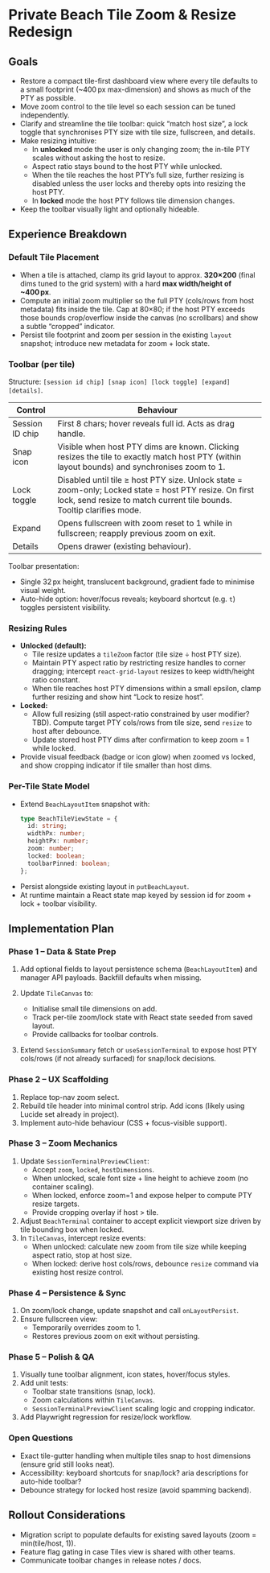 # Private Beach Tile Zoom & Resize Redesign

## Goals
- Restore a compact tile-first dashboard view where every tile defaults to a small footprint (~400 px max-dimension) and shows as much of the PTY as possible.
- Move zoom control to the tile level so each session can be tuned independently.
- Clarify and streamline the tile toolbar: quick “match host size”, a lock toggle that synchronises PTY size with tile size, fullscreen, and details.
- Make resizing intuitive:
  - In **unlocked** mode the user is only changing zoom; the in-tile PTY scales without asking the host to resize.
  - Aspect ratio stays bound to the host PTY while unlocked.
  - When the tile reaches the host PTY’s full size, further resizing is disabled unless the user locks and thereby opts into resizing the host PTY.
  - In **locked** mode the host PTY follows tile dimension changes.
- Keep the toolbar visually light and optionally hideable.

## Experience Breakdown

### Default Tile Placement
- When a tile is attached, clamp its grid layout to approx. **320×200** (final dims tuned to the grid system) with a hard **max width/height of ~400 px**.
- Compute an initial zoom multiplier so the full PTY (cols/rows from host metadata) fits inside the tile. Cap at 80×80; if the host PTY exceeds those bounds crop/overflow inside the canvas (no scrollbars) and show a subtle “cropped” indicator.
- Persist tile footprint and zoom per session in the existing `layout` snapshot; introduce new metadata for zoom + lock state.

### Toolbar (per tile)
Structure: `[session id chip] [snap icon] [lock toggle] [expand] [details]`.

| Control | Behaviour |
| --- | --- |
| Session ID chip | First 8 chars; hover reveals full id. Acts as drag handle. |
| Snap icon | Visible when host PTY dims are known. Clicking resizes the tile to exactly match host PTY (within layout bounds) and synchronises zoom to 1. |
| Lock toggle | Disabled until tile ≥ host PTY size. Unlock state = zoom-only; Locked state = host PTY resize. On first lock, send resize to match current tile bounds. Tooltip clarifies mode. |
| Expand | Opens fullscreen with zoom reset to 1 while in fullscreen; reapply previous zoom on exit. |
| Details | Opens drawer (existing behaviour). |

Toolbar presentation:
- Single 32 px height, translucent background, gradient fade to minimise visual weight.
- Auto-hide option: hover/focus reveals; keyboard shortcut (e.g. `t`) toggles persistent visibility.

### Resizing Rules
- **Unlocked (default):**
  - Tile resize updates a `tileZoom` factor (tile size ÷ host PTY size).
  - Maintain PTY aspect ratio by restricting resize handles to corner dragging; intercept `react-grid-layout` resizes to keep width/height ratio constant.
  - When tile reaches host PTY dimensions within a small epsilon, clamp further resizing and show hint “Lock to resize host”.
- **Locked:**
  - Allow full resizing (still aspect-ratio constrained by user modifier? TBD). Compute target PTY cols/rows from tile size, send `resize` to host after debounce.
  - Update stored host PTY dims after confirmation to keep zoom = 1 while locked.
- Provide visual feedback (badge or icon glow) when zoomed vs locked, and show cropping indicator if tile smaller than host dims.

### Per-Tile State Model
- Extend `BeachLayoutItem` snapshot with:
  ```ts
  type BeachTileViewState = {
    id: string;
    widthPx: number;
    heightPx: number;
    zoom: number;
    locked: boolean;
    toolbarPinned: boolean;
  };
  ```
- Persist alongside existing layout in `putBeachLayout`.
- At runtime maintain a React state map keyed by session id for zoom + lock + toolbar visibility.

## Implementation Plan

### Phase 1 – Data & State Prep
1. Add optional fields to layout persistence schema (`BeachLayoutItem`) and manager API payloads. Backfill defaults when missing.
2. Update `TileCanvas` to:
   - Initialise small tile dimensions on add.
   - Track per-tile zoom/lock state with React state seeded from saved layout.
   - Provide callbacks for toolbar controls.

3. Extend `SessionSummary` fetch or `useSessionTerminal` to expose host PTY cols/rows (if not already surfaced) for snap/lock decisions.

### Phase 2 – UX Scaffolding
1. Replace top-nav zoom select.
2. Rebuild tile header into minimal control strip. Add icons (likely using Lucide set already in project).
3. Implement auto-hide behaviour (CSS + focus-visible support).

### Phase 3 – Zoom Mechanics
1. Update `SessionTerminalPreviewClient`:
   - Accept `zoom`, `locked`, `hostDimensions`.
   - When unlocked, scale font size + line height to achieve zoom (no container scaling).
   - When locked, enforce zoom=1 and expose helper to compute PTY resize targets.
   - Provide cropping overlay if host > tile.
2. Adjust `BeachTerminal` container to accept explicit viewport size driven by tile bounding box when locked.
3. In `TileCanvas`, intercept resize events:
   - When unlocked: calculate new zoom from tile size while keeping aspect ratio, stop at host size.
   - When locked: derive host cols/rows, debounce `resize` command via existing host resize control.

### Phase 4 – Persistence & Sync
1. On zoom/lock change, update snapshot and call `onLayoutPersist`.
2. Ensure fullscreen view:
   - Temporarily overrides zoom to 1.
   - Restores previous zoom on exit without persisting.

### Phase 5 – Polish & QA
1. Visually tune toolbar alignment, icon states, hover/focus styles.
2. Add unit tests:
   - Toolbar state transitions (snap, lock).
   - Zoom calculations within `TileCanvas`.
   - `SessionTerminalPreviewClient` scaling logic and cropping indicator.
3. Add Playwright regression for resize/lock workflow.

### Open Questions
- Exact tile-gutter handling when multiple tiles snap to host dimensions (ensure grid still looks neat).
- Accessibility: keyboard shortcuts for snap/lock? aria descriptions for auto-hide toolbar?
- Debounce strategy for locked host resize (avoid spamming backend).

## Rollout Considerations
- Migration script to populate defaults for existing saved layouts (zoom = min(tile/host, 1)).
- Feature flag gating in case Tiles view is shared with other teams.
- Communicate toolbar changes in release notes / docs.
